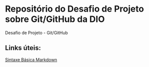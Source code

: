 # Repositório do Desafio de Projeto sobre Git/GitHub da DIO
Desafio de Projeto - Git/GitHub

## Links úteis:
[Sintaxe Básica Markdown](https://www.markdownguide.org/basic-syntax/)
